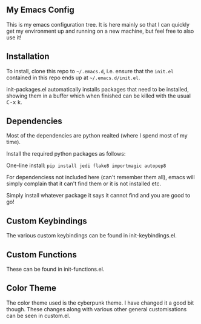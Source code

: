 ## My Emacs Config
This is my emacs configuration tree. It is here
mainly so that I can quickly get my environment up and
running on a new machine, but feel free to also use it!

## Installation
To install, clone this repo to `~/.emacs.d`, i.e. ensure that the
`init.el` contained in this repo ends up at `~/.emacs.d/init.el`.

init-packages.el automatically installs packages that need to be installed, showing
them in a buffer which when finished can be killed with
the usual <kbd>C-x</kbd> <kbd>k</kbd>.

## Dependencies

Most of the dependencies are python realted (where I spend most of my time).

Install the required python packages as follows:

One-line install: `pip install jedi flake8 importmagic autopep8`

For dependenciess not included here (can't remember them all), emacs  will simply complain that it can't find them or it is not installed etc. 

Simply install whatever package it says it cannot find and you are good to go!

## Custom Keybindings
The various custom keybindings can be found in init-keybindings.el.

## Custom Functions
These can be found in init-functions.el.

## Color Theme
The color theme used is the cyberpunk theme. I have changed it a good bit
though. These changes along with various other general customisations can be seen in custom.el.
